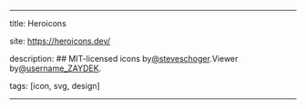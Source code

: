 ---

title: Heroicons

site: https://heroicons.dev/

description: ## MIT-licensed icons by[@steveschoger](https://twitter.com/steveschoger).Viewer by[@username_ZAYDEK](https://twitter.com/username_ZAYDEK).

tags: [icon, svg, design]

---